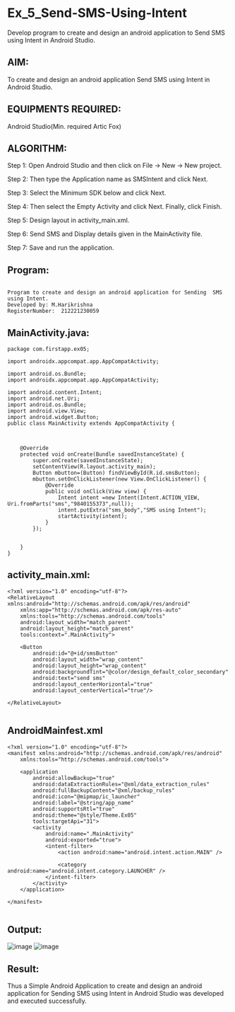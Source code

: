 # Ex_5_Send-SMS-Using-Intent

Develop program to create and design an android application to Send SMS using Intent in Android Studio.

## AIM:
To create and design an android application Send SMS using Intent in Android Studio.

## EQUIPMENTS REQUIRED:

Android Studio(Min. required Artic Fox)


## ALGORITHM:
Step 1: Open Android Studio and then click on File -> New -> New project.

Step 2: Then type the Application name as SMSIntent and click Next.

Step 3: Select the Minimum SDK below and click Next.

Step 4: Then select the Empty Activity and click Next. Finally, click Finish.

Step 5: Design layout in activity_main.xml.

Step 6: Send SMS and Display details given in the MainActivity file.

Step 7: Save and run the application.


## Program:
 ```

Program to create and design an android application for Sending  SMS using Intent.
Developed by: M.Harikrishna
RegisterNumber:  212221230059

```

## MainActivity.java:
~~~
package com.firstapp.ex05;

import androidx.appcompat.app.AppCompatActivity;

import android.os.Bundle;
import androidx.appcompat.app.AppCompatActivity;

import android.content.Intent;
import android.net.Uri;
import android.os.Bundle;
import android.view.View;
import android.widget.Button;
public class MainActivity extends AppCompatActivity {



    @Override
    protected void onCreate(Bundle savedInstanceState) {
        super.onCreate(savedInstanceState);
        setContentView(R.layout.activity_main);
        Button mbutton=(Button) findViewById(R.id.smsButton);
        mbutton.setOnClickListener(new View.OnClickListener() {
            @Override
            public void onClick(View view) {
                Intent intent =new Intent(Intent.ACTION_VIEW, Uri.fromParts("sms","9840155373",null));
                intent.putExtra("sms_body","SMS using Intent");
                startActivity(intent);
            }
        });


    }
}

~~~




## activity_main.xml:
~~~
<?xml version="1.0" encoding="utf-8"?>
<RelativeLayout xmlns:android="http://schemas.android.com/apk/res/android"
    xmlns:app="http://schemas.android.com/apk/res-auto"
    xmlns:tools="http://schemas.android.com/tools"
    android:layout_width="match_parent"
    android:layout_height="match_parent"
    tools:context=".MainActivity">

    <Button
        android:id="@+id/smsButton"
        android:layout_width="wrap_content"
        android:layout_height="wrap_content"
        android:backgroundTint="@color/design_default_color_secondary"
        android:text="send sms"
        android:layout_centerHorizontal="true"
        android:layout_centerVertical="true"/>

</RelativeLayout>


~~~

## AndroidMainfest.xml
~~~
<?xml version="1.0" encoding="utf-8"?>
<manifest xmlns:android="http://schemas.android.com/apk/res/android"
    xmlns:tools="http://schemas.android.com/tools">

    <application
        android:allowBackup="true"
        android:dataExtractionRules="@xml/data_extraction_rules"
        android:fullBackupContent="@xml/backup_rules"
        android:icon="@mipmap/ic_launcher"
        android:label="@string/app_name"
        android:supportsRtl="true"
        android:theme="@style/Theme.Ex05"
        tools:targetApi="31">
        <activity
            android:name=".MainActivity"
            android:exported="true">
            <intent-filter>
                <action android:name="android.intent.action.MAIN" />

                <category android:name="android.intent.category.LAUNCHER" />
            </intent-filter>
        </activity>
    </application>

</manifest>


~~~
## Output:

![image](https://github.com/jithendra2004/Ex_5_Send-SMS-Using-Intent/assets/94226297/b3c99bb5-15ad-4cf9-a09a-ea43d72cb7d0)
![image](https://github.com/jithendra2004/Ex_5_Send-SMS-Using-Intent/assets/94226297/dddee341-452b-4146-b5a4-00964f6a6e8c)


## Result:
Thus a Simple Android Application to create and design an android application for Sending SMS using Intent in Android Studio was developed and executed successfully.
